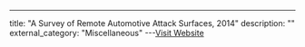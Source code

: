 ---
title: "A Survey of Remote Automotive Attack Surfaces, 2014"
description: ""
external_category: "Miscellaneous"
---[Visit Website](http://illmatics.com/remote%20attack%20surfaces.pdf)

